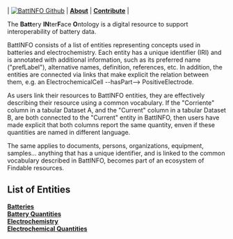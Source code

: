 
| [![BattINFO Github](https://badgen.net/badge/icon/github?icon=github&label)](https://github.com/BIG-MAP/BattINFO)  | [**About**](./about.md) | [**Contribute**](./contribute.md) |


The **Batt**ery **IN**ter**F**ace **O**ntology is a digital resource to support interoperability of battery data.   

BattINFO consists of a list of entities representing concepts used in batteries and electrochemistry. Each entity has a unique identifier (IRI) and is annotated with additional information, such as its preferred name ("prefLabel"), alternative names, definition, references, etc. In addition, the entities are connected via links that make explicit the relation between them, e.g. an ElectrochemicalCell --hasPart--> PositiveElectrode.

As users link their resources to BattINFO entities, they are effectively describing their resource using a common vocabulary. If the "Corriente" column in a tabular Dataset A, and the "Current" column in a tabular Dataset B, are both connected to the "Current" entity in BattINFO, then users have made explicit that both columns report the same quantity, enven if these quantities are named in different language. 

The same applies to documents, persons, organizations, equipment, samples... anything that has a unique identifier, and is linked to the common vocabulary described in BattINFO, becomes part of an ecosystem of Findable resources.


## List of Entities
[**Batteries**](./batteries.md)   
[**Battery Quantities**](./batteryquantties.md)  
[**Electrochemistry**](./electrochemistry.md)  
[**Electrochemical Quantities**](./electrochemicalquantities.md)

